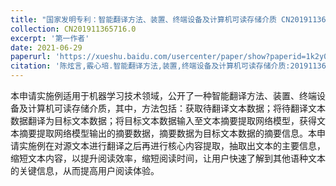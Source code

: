 ```yaml
---
title: "国家发明专利：智能翻译方法、装置、终端设备及计算机可读存储介质 CN201911365716.0"
collection: CN201911365716.0
excerpt: '第一作者'
date: 2021-06-29
paperurl: 'https://xueshu.baidu.com/usercenter/paper/show?paperid=1k2y0a705f2402d0497q0gy00d382249&site=xueshu_se&hitarticle=1'
citation: '陈炫言,霰心培.智能翻译方法,装置,终端设备及计算机可读存储介质:201911365716[P][2024-05-08].'
---
```


本申请实施例适用于机器学习技术领域，公开了一种智能翻译方法、装置、终端设备及计算机可读存储介质，其中，方法包括：获取待翻译文本数据；将待翻译文本数据翻译为目标文本数据；将目标文本数据输入至文本摘要提取网络模型，获得文本摘要提取网络模型输出的摘要数据，摘要数据为目标文本数据的摘要信息。本申请实施例在对源文本进行翻译之后再进行核心内容提取，抽取出文本的主要信息，缩短文本内容，以提升阅读效率，缩短阅读时间，让用户快速了解到其他语种文本的关键信息，从而提高用户阅读体验。
